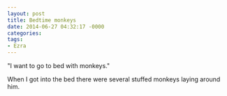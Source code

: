 ```yaml
---
layout: post
title: Bedtime monkeys
date: 2014-06-27 04:32:17 -0000
categories:
tags:
- Ezra
---
```

"I want to go to bed with monkeys."

When I got into the bed there were several stuffed monkeys laying around him.
